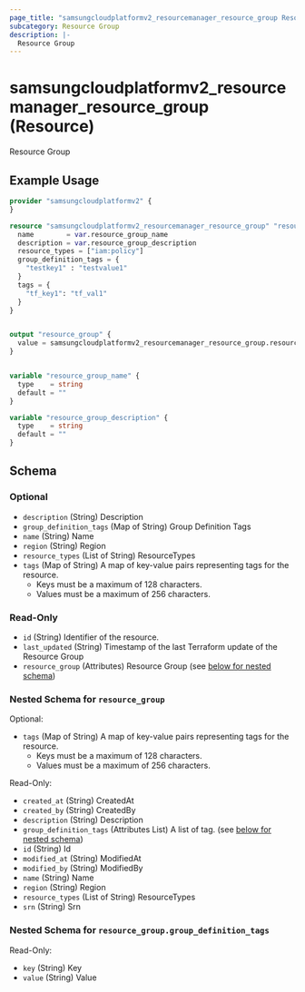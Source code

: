 ```yaml
---
page_title: "samsungcloudplatformv2_resourcemanager_resource_group Resource - samsungcloudplatformv2"
subcategory: Resource Group
description: |-
  Resource Group
---
```


# samsungcloudplatformv2_resourcemanager_resource_group (Resource)

Resource Group

## Example Usage

```terraform
provider "samsungcloudplatformv2" {
}

resource "samsungcloudplatformv2_resourcemanager_resource_group" "resource_group" {
  name        = var.resource_group_name
  description = var.resource_group_description
  resource_types = ["iam:policy"]
  group_definition_tags = {
    "testkey1" : "testvalue1"
  }
  tags = {
    "tf_key1": "tf_val1"
  }
}


output "resource_group" {
  value = samsungcloudplatformv2_resourcemanager_resource_group.resource_group.resource_group
}


variable "resource_group_name" {
  type    = string
  default = ""
}

variable "resource_group_description" {
  type    = string
  default = ""
}
```

<!-- schema generated by tfplugindocs -->
## Schema

### Optional

- `description` (String) Description
- `group_definition_tags` (Map of String) Group Definition Tags
- `name` (String) Name
- `region` (String) Region
- `resource_types` (List of String) ResourceTypes
- `tags` (Map of String) A map of key-value pairs representing tags for the resource.
  - Keys must be a maximum of 128 characters.
  - Values must be a maximum of 256 characters.

### Read-Only

- `id` (String) Identifier of the resource.
- `last_updated` (String) Timestamp of the last Terraform update of the Resource Group
- `resource_group` (Attributes) Resource Group (see [below for nested schema](#nestedatt--resource_group))

<a id="nestedatt--resource_group"></a>
### Nested Schema for `resource_group`

Optional:

- `tags` (Map of String) A map of key-value pairs representing tags for the resource.
  - Keys must be a maximum of 128 characters.
  - Values must be a maximum of 256 characters.

Read-Only:

- `created_at` (String) CreatedAt
- `created_by` (String) CreatedBy
- `description` (String) Description
- `group_definition_tags` (Attributes List) A list of tag. (see [below for nested schema](#nestedatt--resource_group--group_definition_tags))
- `id` (String) Id
- `modified_at` (String) ModifiedAt
- `modified_by` (String) ModifiedBy
- `name` (String) Name
- `region` (String) Region
- `resource_types` (List of String) ResourceTypes
- `srn` (String) Srn

<a id="nestedatt--resource_group--group_definition_tags"></a>
### Nested Schema for `resource_group.group_definition_tags`

Read-Only:

- `key` (String) Key
- `value` (String) Value